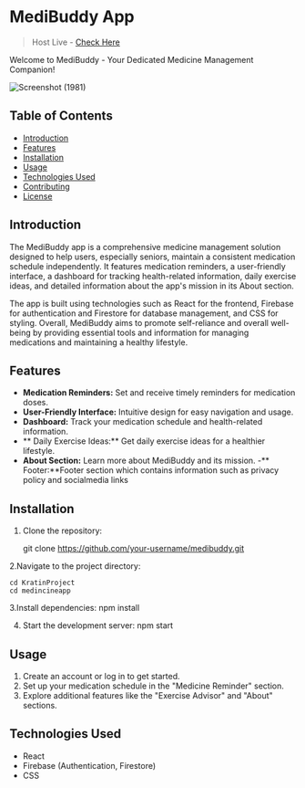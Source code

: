# MediBuddy App


>  Host Live -  [Check Here](https://medicine-reminder-mq7n.onrender.com)

Welcome to MediBuddy - Your Dedicated Medicine Management Companion!




![Screenshot (1981)](https://github.com/raghabendra-dash/Medicine_-Reminder-API/assets/147539313/5952ce9a-ce13-494f-997b-4e1bde8ff59c)







## Table of Contents

- [Introduction](#introduction)
- [Features](#features)
- [Installation](#installation)
- [Usage](#usage)
- [Technologies Used](#technologies-used)
- [Contributing](#contributing)
- [License](#license)

## Introduction

The MediBuddy app is a comprehensive medicine management solution designed to help users, especially seniors, maintain a consistent medication schedule independently. It features medication reminders, a user-friendly interface, a dashboard for tracking health-related information, daily exercise ideas, and detailed information about the app's mission in its About section. 

The app is built using technologies such as React for the frontend, Firebase for authentication and Firestore for database management, and CSS for styling. Overall, MediBuddy aims to promote self-reliance and overall well-being by providing essential tools and information for managing medications and maintaining a healthy lifestyle.

## Features

- **Medication Reminders:** Set and receive timely reminders for medication doses.
- **User-Friendly Interface:** Intuitive design for easy navigation and usage.
- **Dashboard:** Track your medication schedule and health-related information.
- ** Daily Exercise Ideas:** Get daily exercise ideas for a healthier lifestyle.
- **About Section:** Learn more about MediBuddy and its mission.
-** Footer:**Footer section which contains information such as privacy policy and socialmedia links

## Installation

1. Clone the repository:
   
   git clone https://github.com/your-username/medibuddy.git
   
2.Navigate to the project directory:

    cd KratinProject
    cd medincineapp

3.Install dependencies:
    npm install

4. Start the development server:
    npm start
   

 ## Usage
 
  1.  Create an account or log in to get started.
  2.  Set up your medication schedule in the "Medicine Reminder" section.
  3.  Explore additional features like the "Exercise Advisor" and "About" sections.

     
## Technologies Used

   - React
   - Firebase (Authentication, Firestore)
   - CSS
